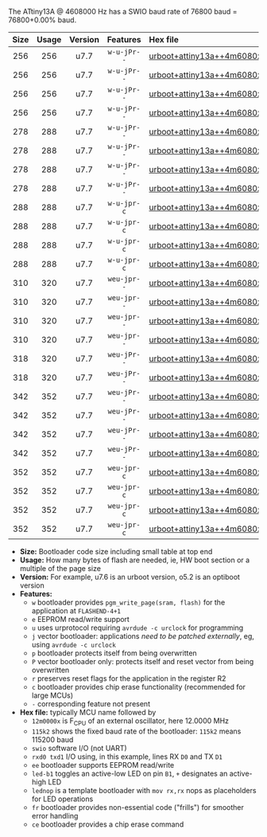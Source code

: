 The ATtiny13A @ 4608000 Hz has a SWIO baud rate of 76800 baud = 76800+0.00% baud.

|Size|Usage|Version|Features|Hex file|
|:-:|:-:|:-:|:-:|:--|
|256|256|u7.7|`w-u-jPr--`|[urboot+attiny13a++4m6080x+++76k8_swio_rxb0_txb1_led+b2.hex](https://raw.githubusercontent.com/stefanrueger/urboot.hex/main/mcus/attiny13a/external_oscillator/fcpu++4m6080_Hz/br+++76k8_bps/urboot+attiny13a++4m6080x+++76k8_swio_rxb0_txb1_led+b2.hex)|
|256|256|u7.7|`w-u-jPr--`|[urboot+attiny13a++4m6080x+++76k8_swio_rxb0_txb1_lednop.hex](https://raw.githubusercontent.com/stefanrueger/urboot.hex/main/mcus/attiny13a/external_oscillator/fcpu++4m6080_Hz/br+++76k8_bps/urboot+attiny13a++4m6080x+++76k8_swio_rxb0_txb1_lednop.hex)|
|256|256|u7.7|`w-u-jPr--`|[urboot+attiny13a++4m6080x+++76k8_swio_rxb1_txb0_led+b2.hex](https://raw.githubusercontent.com/stefanrueger/urboot.hex/main/mcus/attiny13a/external_oscillator/fcpu++4m6080_Hz/br+++76k8_bps/urboot+attiny13a++4m6080x+++76k8_swio_rxb1_txb0_led+b2.hex)|
|256|256|u7.7|`w-u-jPr--`|[urboot+attiny13a++4m6080x+++76k8_swio_rxb1_txb0_lednop.hex](https://raw.githubusercontent.com/stefanrueger/urboot.hex/main/mcus/attiny13a/external_oscillator/fcpu++4m6080_Hz/br+++76k8_bps/urboot+attiny13a++4m6080x+++76k8_swio_rxb1_txb0_lednop.hex)|
|278|288|u7.7|`w-u-jPr--`|[urboot+attiny13a++4m6080x+++76k8_swio_rxb0_txb1_led+b2_fr.hex](https://raw.githubusercontent.com/stefanrueger/urboot.hex/main/mcus/attiny13a/external_oscillator/fcpu++4m6080_Hz/br+++76k8_bps/urboot+attiny13a++4m6080x+++76k8_swio_rxb0_txb1_led+b2_fr.hex)|
|278|288|u7.7|`w-u-jPr--`|[urboot+attiny13a++4m6080x+++76k8_swio_rxb0_txb1_lednop_fr.hex](https://raw.githubusercontent.com/stefanrueger/urboot.hex/main/mcus/attiny13a/external_oscillator/fcpu++4m6080_Hz/br+++76k8_bps/urboot+attiny13a++4m6080x+++76k8_swio_rxb0_txb1_lednop_fr.hex)|
|278|288|u7.7|`w-u-jPr--`|[urboot+attiny13a++4m6080x+++76k8_swio_rxb1_txb0_led+b2_fr.hex](https://raw.githubusercontent.com/stefanrueger/urboot.hex/main/mcus/attiny13a/external_oscillator/fcpu++4m6080_Hz/br+++76k8_bps/urboot+attiny13a++4m6080x+++76k8_swio_rxb1_txb0_led+b2_fr.hex)|
|278|288|u7.7|`w-u-jPr--`|[urboot+attiny13a++4m6080x+++76k8_swio_rxb1_txb0_lednop_fr.hex](https://raw.githubusercontent.com/stefanrueger/urboot.hex/main/mcus/attiny13a/external_oscillator/fcpu++4m6080_Hz/br+++76k8_bps/urboot+attiny13a++4m6080x+++76k8_swio_rxb1_txb0_lednop_fr.hex)|
|288|288|u7.7|`w-u-jpr-c`|[urboot+attiny13a++4m6080x+++76k8_swio_rxb0_txb1_led+b2_fr_ce.hex](https://raw.githubusercontent.com/stefanrueger/urboot.hex/main/mcus/attiny13a/external_oscillator/fcpu++4m6080_Hz/br+++76k8_bps/urboot+attiny13a++4m6080x+++76k8_swio_rxb0_txb1_led+b2_fr_ce.hex)|
|288|288|u7.7|`w-u-jpr-c`|[urboot+attiny13a++4m6080x+++76k8_swio_rxb0_txb1_lednop_fr_ce.hex](https://raw.githubusercontent.com/stefanrueger/urboot.hex/main/mcus/attiny13a/external_oscillator/fcpu++4m6080_Hz/br+++76k8_bps/urboot+attiny13a++4m6080x+++76k8_swio_rxb0_txb1_lednop_fr_ce.hex)|
|288|288|u7.7|`w-u-jpr-c`|[urboot+attiny13a++4m6080x+++76k8_swio_rxb1_txb0_led+b2_fr_ce.hex](https://raw.githubusercontent.com/stefanrueger/urboot.hex/main/mcus/attiny13a/external_oscillator/fcpu++4m6080_Hz/br+++76k8_bps/urboot+attiny13a++4m6080x+++76k8_swio_rxb1_txb0_led+b2_fr_ce.hex)|
|288|288|u7.7|`w-u-jpr-c`|[urboot+attiny13a++4m6080x+++76k8_swio_rxb1_txb0_lednop_fr_ce.hex](https://raw.githubusercontent.com/stefanrueger/urboot.hex/main/mcus/attiny13a/external_oscillator/fcpu++4m6080_Hz/br+++76k8_bps/urboot+attiny13a++4m6080x+++76k8_swio_rxb1_txb0_lednop_fr_ce.hex)|
|310|320|u7.7|`weu-jpr--`|[urboot+attiny13a++4m6080x+++76k8_swio_rxb0_txb1_ee_led+b2.hex](https://raw.githubusercontent.com/stefanrueger/urboot.hex/main/mcus/attiny13a/external_oscillator/fcpu++4m6080_Hz/br+++76k8_bps/urboot+attiny13a++4m6080x+++76k8_swio_rxb0_txb1_ee_led+b2.hex)|
|310|320|u7.7|`weu-jpr--`|[urboot+attiny13a++4m6080x+++76k8_swio_rxb0_txb1_ee_lednop.hex](https://raw.githubusercontent.com/stefanrueger/urboot.hex/main/mcus/attiny13a/external_oscillator/fcpu++4m6080_Hz/br+++76k8_bps/urboot+attiny13a++4m6080x+++76k8_swio_rxb0_txb1_ee_lednop.hex)|
|310|320|u7.7|`weu-jpr--`|[urboot+attiny13a++4m6080x+++76k8_swio_rxb1_txb0_ee_led+b2.hex](https://raw.githubusercontent.com/stefanrueger/urboot.hex/main/mcus/attiny13a/external_oscillator/fcpu++4m6080_Hz/br+++76k8_bps/urboot+attiny13a++4m6080x+++76k8_swio_rxb1_txb0_ee_led+b2.hex)|
|310|320|u7.7|`weu-jpr--`|[urboot+attiny13a++4m6080x+++76k8_swio_rxb1_txb0_ee_lednop.hex](https://raw.githubusercontent.com/stefanrueger/urboot.hex/main/mcus/attiny13a/external_oscillator/fcpu++4m6080_Hz/br+++76k8_bps/urboot+attiny13a++4m6080x+++76k8_swio_rxb1_txb0_ee_lednop.hex)|
|318|320|u7.7|`weu-jPr--`|[urboot+attiny13a++4m6080x+++76k8_swio_rxb0_txb1_ee.hex](https://raw.githubusercontent.com/stefanrueger/urboot.hex/main/mcus/attiny13a/external_oscillator/fcpu++4m6080_Hz/br+++76k8_bps/urboot+attiny13a++4m6080x+++76k8_swio_rxb0_txb1_ee.hex)|
|318|320|u7.7|`weu-jPr--`|[urboot+attiny13a++4m6080x+++76k8_swio_rxb1_txb0_ee.hex](https://raw.githubusercontent.com/stefanrueger/urboot.hex/main/mcus/attiny13a/external_oscillator/fcpu++4m6080_Hz/br+++76k8_bps/urboot+attiny13a++4m6080x+++76k8_swio_rxb1_txb0_ee.hex)|
|342|352|u7.7|`weu-jPr--`|[urboot+attiny13a++4m6080x+++76k8_swio_rxb0_txb1_ee_led+b2_fr.hex](https://raw.githubusercontent.com/stefanrueger/urboot.hex/main/mcus/attiny13a/external_oscillator/fcpu++4m6080_Hz/br+++76k8_bps/urboot+attiny13a++4m6080x+++76k8_swio_rxb0_txb1_ee_led+b2_fr.hex)|
|342|352|u7.7|`weu-jPr--`|[urboot+attiny13a++4m6080x+++76k8_swio_rxb0_txb1_ee_lednop_fr.hex](https://raw.githubusercontent.com/stefanrueger/urboot.hex/main/mcus/attiny13a/external_oscillator/fcpu++4m6080_Hz/br+++76k8_bps/urboot+attiny13a++4m6080x+++76k8_swio_rxb0_txb1_ee_lednop_fr.hex)|
|342|352|u7.7|`weu-jPr--`|[urboot+attiny13a++4m6080x+++76k8_swio_rxb1_txb0_ee_led+b2_fr.hex](https://raw.githubusercontent.com/stefanrueger/urboot.hex/main/mcus/attiny13a/external_oscillator/fcpu++4m6080_Hz/br+++76k8_bps/urboot+attiny13a++4m6080x+++76k8_swio_rxb1_txb0_ee_led+b2_fr.hex)|
|342|352|u7.7|`weu-jPr--`|[urboot+attiny13a++4m6080x+++76k8_swio_rxb1_txb0_ee_lednop_fr.hex](https://raw.githubusercontent.com/stefanrueger/urboot.hex/main/mcus/attiny13a/external_oscillator/fcpu++4m6080_Hz/br+++76k8_bps/urboot+attiny13a++4m6080x+++76k8_swio_rxb1_txb0_ee_lednop_fr.hex)|
|352|352|u7.7|`weu-jpr-c`|[urboot+attiny13a++4m6080x+++76k8_swio_rxb0_txb1_ee_led+b2_fr_ce.hex](https://raw.githubusercontent.com/stefanrueger/urboot.hex/main/mcus/attiny13a/external_oscillator/fcpu++4m6080_Hz/br+++76k8_bps/urboot+attiny13a++4m6080x+++76k8_swio_rxb0_txb1_ee_led+b2_fr_ce.hex)|
|352|352|u7.7|`weu-jpr-c`|[urboot+attiny13a++4m6080x+++76k8_swio_rxb0_txb1_ee_lednop_fr_ce.hex](https://raw.githubusercontent.com/stefanrueger/urboot.hex/main/mcus/attiny13a/external_oscillator/fcpu++4m6080_Hz/br+++76k8_bps/urboot+attiny13a++4m6080x+++76k8_swio_rxb0_txb1_ee_lednop_fr_ce.hex)|
|352|352|u7.7|`weu-jpr-c`|[urboot+attiny13a++4m6080x+++76k8_swio_rxb1_txb0_ee_led+b2_fr_ce.hex](https://raw.githubusercontent.com/stefanrueger/urboot.hex/main/mcus/attiny13a/external_oscillator/fcpu++4m6080_Hz/br+++76k8_bps/urboot+attiny13a++4m6080x+++76k8_swio_rxb1_txb0_ee_led+b2_fr_ce.hex)|
|352|352|u7.7|`weu-jpr-c`|[urboot+attiny13a++4m6080x+++76k8_swio_rxb1_txb0_ee_lednop_fr_ce.hex](https://raw.githubusercontent.com/stefanrueger/urboot.hex/main/mcus/attiny13a/external_oscillator/fcpu++4m6080_Hz/br+++76k8_bps/urboot+attiny13a++4m6080x+++76k8_swio_rxb1_txb0_ee_lednop_fr_ce.hex)|

- **Size:** Bootloader code size including small table at top end
- **Usage:** How many bytes of flash are needed, ie, HW boot section or a multiple of the page size
- **Version:** For example, u7.6 is an urboot version, o5.2 is an optiboot version
- **Features:**
  + `w` bootloader provides `pgm_write_page(sram, flash)` for the application at `FLASHEND-4+1`
  + `e` EEPROM read/write support
  + `u` uses urprotocol requiring `avrdude -c urclock` for programming
  + `j` vector bootloader: applications *need to be patched externally*, eg, using `avrdude -c urclock`
  + `p` bootloader protects itself from being overwritten
  + `P` vector bootloader only: protects itself and reset vector from being overwritten
  + `r` preserves reset flags for the application in the register R2
  + `c` bootloader provides chip erase functionality (recommended for large MCUs)
  + `-` corresponding feature not present
- **Hex file:** typically MCU name followed by
  + `12m0000x` is F<sub>CPU</sub> of an external oscillator, here 12.0000 MHz
  + `115k2` shows the fixed baud rate of the bootloader: `115k2` means 115200 baud
  + `swio` software I/O (not UART)
  + `rxd0 txd1` I/O using, in this example, lines RX `D0` and TX `D1`
  + `ee` bootloader supports EEPROM read/write
  + `led-b1` toggles an active-low LED on pin `B1`, `+` designates an active-high LED
  + `lednop` is a template bootloader with `mov rx,rx` nops as placeholders for LED operations
  + `fr` bootloader provides non-essential code ("frills") for smoother error handling
  + `ce` bootloader provides a chip erase command
